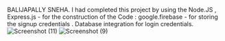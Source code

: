 BALIJAPALLY SNEHA.
I had completed this  project by using the Node.JS , Express.js - for the construction of the Code : google.firebase - for storing the signup credentials . Database integration for login credentials.
![Screenshot (11)](https://user-images.githubusercontent.com/93463029/205483892-eb216cb6-c755-4da3-95c1-cfdb0cf7e172.png)
![Screenshot (9)](https://user-images.githubusercontent.com/93463029/205484040-64a04c69-2b4e-493a-8da2-ce1de2669499.png)
